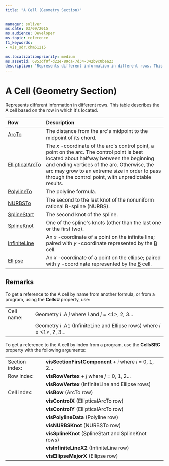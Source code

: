 ```yaml
---
title: "A Cell (Geometry Section)"
 
 
manager: soliver
ms.date: 03/09/2015
ms.audience: Developer
ms.topic: reference
f1_keywords:
- vis_sdr.chm51215
 
ms.localizationpriority: medium
ms.assetid: 6853df0f-d22e-89ca-7d34-342b9c0bea23
description: "Represents different information in different rows. This table describes the A cell based on the row in which it's located."
---
```


# A Cell (Geometry Section)

Represents different information in different rows. This table describes the A cell based on the row in which it's located.
  
|Row|Description|
|:-----|:-----|
|[ArcTo](arcto-row-geometry-section.md) <br/> | The distance from the arc's midpoint to the midpoint of its chord.  <br/> |
|[EllipticalArcTo](ellipticalarcto-row-geometry-section.md) <br/> | The  *x*  -coordinate of the arc's control point, a point on the arc. The control point is best located about halfway between the beginning and ending vertices of the arc. Otherwise, the arc may grow to an extreme size in order to pass through the control point, with unpredictable results.  <br/> |
|[PolylineTo](polylineto-row-geometry-section.md) <br/> | The polyline formula.  <br/> |
|[NURBSTo](nurbsto-row-geometry-section.md) <br/> | The second to the last knot of the nonuniform rational B-spline (NURBS).  <br/> |
|[SplineStart](splinestart-row-geometry-section.md) <br/> | The second knot of the spline.  <br/> |
|[SplineKnot](splineknot-row-geometry-section.md) <br/> | One of the spline's knots (other than the last one or the first two).  <br/> |
|[InfiniteLine](infiniteline-row-geometry-section.md) <br/> | An  *x*  -coordinate of a point on the infinite line; paired with  *y*  -coordinate represented by the [B](b-cell-geometry-section.md) cell.  <br/> |
|[Ellipse](ellipse-row-geometry-section.md) <br/> | An  *x*  -coordinate of a point on the ellipse; paired with  *y*  -coordinate represented by the [B](b-cell-geometry-section.md) cell.  <br/> |
   
## Remarks

To get a reference to the A cell by name from another formula, or from a program, using the **CellsU** property, use: 
  
|||
|:-----|:-----|
| Cell name:  <br/> | Geometry  *i*  .A  *j*            where  *i*  and  *j*  = <1>, 2, 3...  <br/> |
|| Geometry  *i*  .A1 (InfiniteLine and Ellipse rows)            where  *i*  = <1>, 2, 3...  <br/> |
   
To get a reference to the A cell by index from a program, use the **CellsSRC** property with the following arguments: 
  
|||
|:-----|:-----|
| Section index:  <br/> |**visSectionFirstComponent** +  *i*            where  *i*  = 0, 1, 2...  <br/> |
| Row index:  <br/> |**visRowVertex** +  *j*            where  *j*  = 0, 1, 2...  <br/> |
||**visRowVertex** (InfiniteLine and Ellipse rows)  <br/> |
| Cell index:  <br/> |**visBow** (ArcTo row)  <br/> |
||**visControlX** (EllipticalArcTo row)  <br/> |
||**visControlY** (EllipticalArcTo row)  <br/> |
||**visPolylineData** (Polyline row)  <br/> |
||**visNURBSKnot** (NURBSTo row)  <br/> |
||**visSplineKnot** (SplineStart and SplineKnot rows)  <br/> |
||**visInfiniteLineX2** (InfiniteLine row)  <br/> |
||**visEllipseMajorX** (Ellipse row)  <br/> |
   

